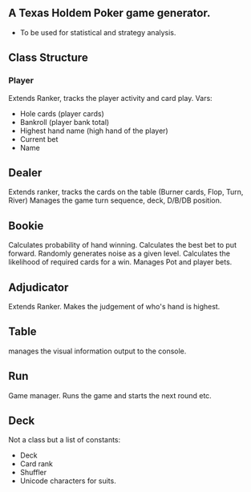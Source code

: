 ## A Texas Holdem Poker game generator. 
- To be used for statistical and strategy analysis.

## Class Structure

### Player
Extends Ranker, tracks the player activity and card play.
Vars:
- Hole cards (player cards)
- Bankroll (player bank total)
- Highest hand name (high hand of the player)
- Current bet
- Name

## Dealer
Extends ranker, tracks the cards on the table (Burner cards, Flop, Turn, River)
Manages the game turn sequence, deck, D/B/DB position.

## Bookie
Calculates probability of hand winning. 
Calculates the best bet to put forward. 
Randomly generates noise as a given level. 
Calculates the likelihood of required cards for a win. 
Manages Pot and player bets.

## Adjudicator
Extends Ranker.
Makes the judgement of who's hand is highest. 

## Table
manages the visual information output to the console.

## Run
Game manager. Runs the game and starts the next round etc. 

## Deck 
Not a class but a list of constants:
- Deck
- Card rank
- Shuffler
- Unicode characters for suits.
